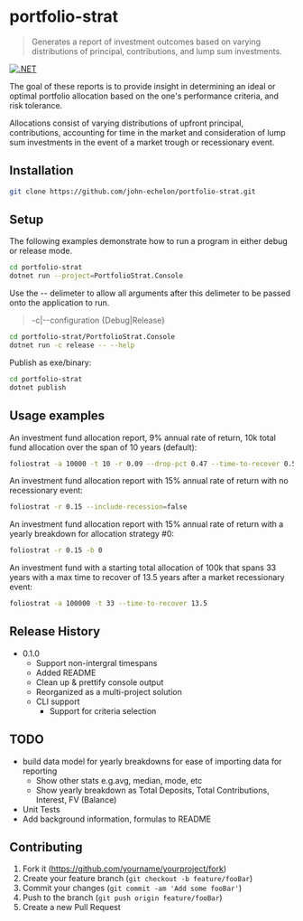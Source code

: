 # portfolio-strat
>
> Generates a report of investment outcomes based on varying distributions of principal, contributions, and lump sum investments.

[![.NET][dotnet-image]][dotnet-url]

The goal of these reports is to provide insight in determining an ideal or optimal portfolio allocation based on the one's performance criteria, and risk tolerance.

Allocations consist of varying distributions of upfront principal, contributions, accounting for time in the market and consideration of lump sum investments in the event of a market trough or recessionary event.

## Installation

```sh
git clone https://github.com/john-echelon/portfolio-strat.git
```

## Setup

The following examples demonstrate how to run a program in either debug or release mode.

```sh
cd portfolio-strat
dotnet run --project=PortfolioStrat.Console
```

Use the -- delimeter to allow all arguments after this delimeter to be passed onto the application to run.
> -c|--configuration {Debug|Release}

```sh
cd portfolio-strat/PortfolioStrat.Console
dotnet run -c release -- --help
```

Publish as exe/binary:

```sh
cd portfolio-strat
dotnet publish
```

## Usage examples

An investment fund allocation report, 9% annual rate of return, 10k total fund
allocation over the span of 10 years (default):

```sh
foliostrat -a 10000 -t 10 -r 0.09 --drop-pct 0.47 --time-to-recover 0.50
```

An investment fund allocation report with 15% annual rate of return with no
recessionary event:

```sh
foliostrat -r 0.15 --include-recession=false
```

An investment fund allocation report with 15% annual rate of return with a
yearly breakdown for allocation strategy #0:

```sh
foliostrat -r 0.15 -b 0
```

An investment fund with a starting total allocation of 100k that spans 33 years
with a max time to recover of 13.5 years after a market recessionary event:

```sh
foliostrat -a 100000 -t 33 --time-to-recover 13.5
```

## Release History

* 0.1.0
  * Support non-intergral timespans
  * Added README
  * Clean up & prettify console output
  * Reorganized as a multi-project solution
  * CLI support
    * Support for criteria selection

## TODO

* build data model for yearly breakdowns for ease of importing data for reporting
  * Show other stats e.g.avg, median, mode, etc
  * Show yearly breakdown as Total Deposits, Total Contributions, Interest, FV (Balance)
* Unit Tests
* Add background information, formulas to README

## Contributing

1. Fork it (<https://github.com/yourname/yourproject/fork>)
2. Create your feature branch (`git checkout -b feature/fooBar`)
3. Commit your changes (`git commit -am 'Add some fooBar'`)
4. Push to the branch (`git push origin feature/fooBar`)
5. Create a new Pull Request

<!-- Markdown link & img dfn's -->
[dotnet-image]: https://img.shields.io/badge/--512BD4?logo=.net&logoColor=ffffff
[dotnet-url]: https://dotnet.microsoft.com/
